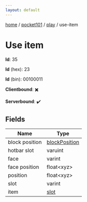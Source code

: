 ```yaml
---
layout: default
---
```


[home](/)  /  [pocket101](/protocol/pocket101)  /  [play](/protocol/pocket101/play)  /  use-item

# Use item

**Id**: 35

**Id** (hex): 23

**Id** (bin): 00100011

**Clientbound**: ✖️

**Serverbound**: ✔️

## Fields

Name | Type
---|---
block position | [blockPosition](/protocol/pocket101/types/block-position)
hotbar slot | varuint
face | varint
face position | float&lt;xyz&gt;
position | float&lt;xyz&gt;
slot | varint
item | [slot](/protocol/pocket101/types/slot)
